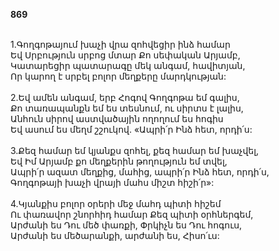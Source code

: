 **869**

\
1.Գողգոթայում խաչի վրա զոհվեցիր ինձ համար\
Եվ Սրբություն սրբոց մտար Քո սեփական Արյամբ,\
Կատարեցիր պատարագը մեկ անգամ, հավիտյան,\
Որ կարող է սրբել բոլոր մեղքերը մարդկության:\
\
2.Եվ ամեն անգամ, երբ Հոգով Գողգոթա եմ գալիս,\
Քո տառապանքն եմ ես տեսնում, ու սիրտս է լալիս,\
Անհուն սիրով աստվածային ողողում ես հոգիս\
Եվ ասում ես մեղմ շշուկով. «Ապրի՛ր Ինձ հետ, որդի՛ս:\
\
3.Քեզ համար եմ կյանքս զոհել, քեզ համար եմ խաչվել,\
Եվ Իմ Արյամբ քո մեղքերին թողություն եմ տվել,\
Ապրի՛ր ազատ մեղքից, մահից, ապրի՛ր Ինձ հետ, որդի՛ս,\
Գողգոթայի խաչի վրայի մահս միշտ հիշի՛ր»:\
\
4.Կյանքիս բոլոր օրերի մեջ մահդ պիտի հիշեմ\
Ու փառավոր շնորհիդ համար Քեզ պիտի օրհներգեմ,\
Արժանի ես Դու մեծ փառքի, Փրկիչն ես Դու հոգուս,\
Արժանի ես մեծարանքի, արժանի ես, Հիսո՛ւս:
